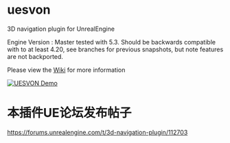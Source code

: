 # uesvon
3D navigation plugin for UnrealEngine

Engine Version : Master tested with 5.3. Should be backwards compatible with to at least 4.20, see branches for previous snapshots, but note features are not backported.

Please view the [Wiki](https://github.com/midgen/uesvon/wiki) for more information

[![UESVON Demo](http://img.youtube.com/vi/84AFdg0ykwY/0.jpg)](http://www.youtube.com/watch?v=84AFdg0ykwY "Video Title")


# 本插件UE论坛发布帖子
https://forums.unrealengine.com/t/3d-navigation-plugin/112703

